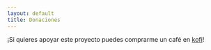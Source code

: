```yaml
---
layout: default
title: Donaciones
---
```


¡Si quieres apoyar este proyecto puedes comprarme un café en [kofi](https://ko-fi.com/vanchesv)!